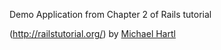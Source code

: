 Demo Application from Chapter 2 of Rails tutorial

(http://railstutorial.org/)
by [Michael Hartl](http://michaelhartl.com/)